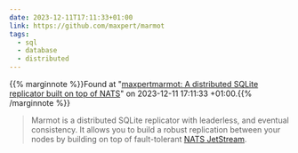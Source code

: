 ```yaml
---
date: 2023-12-11T17:11:33+01:00
link: https://github.com/maxpert/marmot
tags:
  - sql
  - database
  - distributed
---
```

{{% marginnote %}}Found at "[maxpertmarmot: A distributed SQLite replicator built on top of NATS](https://web.archive.org/web/20231211171133/https://github.com/maxpert/marmot)" on 2023-12-11 17:11:33 +01:00.{{% /marginnote %}}

> Marmot is a distributed SQLite replicator with leaderless, and eventual consistency. It allows you to build a robust replication between your nodes by building on top of fault-tolerant [NATS JetStream](https://nats.io/).